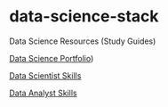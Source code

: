 # data-science-stack
Data Science Resources (Study Guides)

[Data Science Portfolio](https://kanger.dev/how-build-data-science-portfolio/))

[Data Scientist Skills](https://kanger.dev/data-scientist-skills/)

[Data Analyst Skills](https://kanger.dev/data-analyst-skills/)








